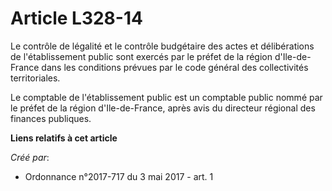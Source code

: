 # Article L328-14

Le contrôle de légalité et le contrôle budgétaire des actes et délibérations de l'établissement public sont exercés par le
préfet de la région d'Ile-de-France dans les conditions prévues par le code général des collectivités territoriales.

Le comptable de l'établissement public est un comptable public nommé par le préfet de la région d'Ile-de-France, après avis
du directeur régional des finances publiques.

**Liens relatifs à cet article**

_Créé par_:

  - Ordonnance n°2017-717 du 3 mai 2017 - art. 1
